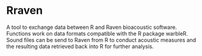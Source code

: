 # Rraven

A tool to exchange data between R and Raven bioacoustic software. Functions work on data formats compatible with the R package warbleR. Sound files can be send to Raven from R to conduct acoustic measures and the resulting data retrieved back into R for further analysis.